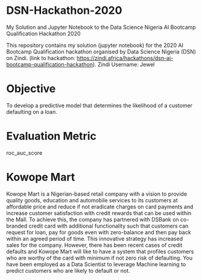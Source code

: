 # DSN-Hackathon-2020
My Solution and Jupyter Notebook to the Data Science Nigeria AI Bootcamp Qualification Hackathon 2020


This repository contains my solution (jupyter notebook) for the 2020 AI Bootcamp Qualification hackathon organised by Data Science Nigeria (DSN) on Zindi. (link to hackathon: https://zindi.africa/hackathons/dsn-ai-bootcamp-qualification-hackathon). Zindi Username: Jewel


# Objective 
To develop a predictive model that determines the likelihood of a customer defaulting on a loan.


# Evaluation Metric
roc_auc_score


# Kowope Mart
Kowope Mart is a Nigerian-based retail company with a vision to provide quality goods, education and automobile services to its customers at affordable price and reduce if not eradicate charges on card payments and increase customer satisfaction with credit rewards that can be used within the Mall. To achieve this, the company has partnered with DSBank on co-branded credit card with additional functionality such that customers can request for loan, pay for goods even with zero-balance and then pay back within an agreed period of time. This innovative strategy has increased sales for the company. However, there has been recent cases of credit defaults and Kowope Mart will like to have a system that profiles customers who are worthy of the card with minimum if not zero risk of defaulting. You have been employed as a Data Scientist to leverage Machine learning to predict customers who are likely to default or not.
